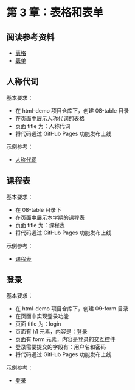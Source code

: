 # 第 3 章：表格和表单

## 阅读参考资料

- [表格](https://developer.mozilla.org/zh-CN/docs/Learn/HTML/Tables)
- [表单](https://developer.mozilla.org/zh-CN/docs/Learn/Forms)

## 人称代词

基本要求：
- 在 html-demo 项目仓库下，创建 08-table 目录
- 在页面中展示人称代词的表格
- 页面 title 为：人称代词
- 将代码通过 GitHub Pages 功能发布上线

示例参考：
- [人称代词](https://wangding.github.io/html-demo/08-table/01-personal-pronouns.html)

## 课程表

基本要求：
- 在 08-table 目录下
- 在页面中展示本学期的课程表
- 页面 title 为：课程表
- 将代码通过 GitHub Pages 功能发布上线

示例参考：
- [课程表](https://wangding.github.io/html-demo/08-table/02-time-table.html)

## 登录

基本要求：
- 在 html-demo 项目仓库下，创建 09-form 目录
- 在页面中实现登录功能
- 页面 title 为：login
- 页面有 h1 元素，内容是：登录
- 页面有 form 元素，内容是登录的交互控件
- 登录需要提交的字段有：用户名和密码
- 将代码通过 GitHub Pages 功能发布上线

示例参考：
- [登录](https://wangding.github.io/html-demo/09-form/)
